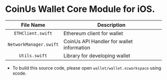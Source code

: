 # CoinUs Wallet Core Module for iOS.

| File Name  | Description |
|:----------:|-------------|
|`ETHClient.swift` | Ethereum client for wallet |
|`NetworkManager.swift` | CoinUs API Handler for wallet information |
|`Utils.swift` | Library for developing wallet |

* To build this source code, please open `wallet/wallet.xcworkspace` using xcode.
